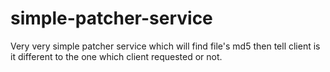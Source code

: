 # simple-patcher-service
Very very simple patcher service which will find file's md5 then tell client is it different to the one which client requested or not.
